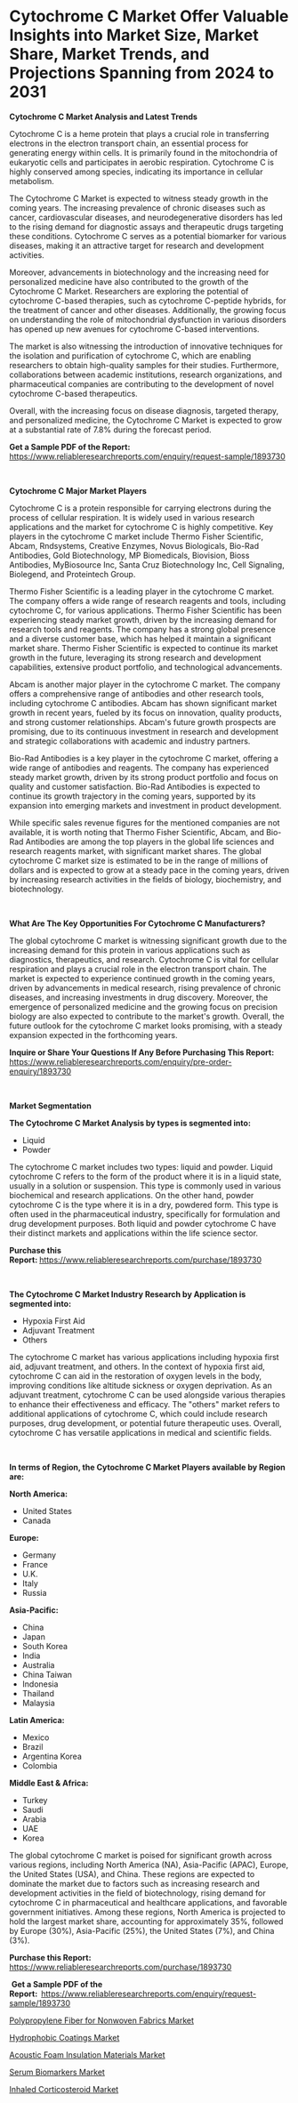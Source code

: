 <p><h1>Cytochrome C Market Offer Valuable Insights into Market Size, Market Share, Market Trends, and Projections Spanning from 2024 to 2031</h1></p><p><strong>Cytochrome C Market Analysis and Latest Trends</strong></p>
<p><p>Cytochrome C is a heme protein that plays a crucial role in transferring electrons in the electron transport chain, an essential process for generating energy within cells. It is primarily found in the mitochondria of eukaryotic cells and participates in aerobic respiration. Cytochrome C is highly conserved among species, indicating its importance in cellular metabolism.</p><p>The Cytochrome C Market is expected to witness steady growth in the coming years. The increasing prevalence of chronic diseases such as cancer, cardiovascular diseases, and neurodegenerative disorders has led to the rising demand for diagnostic assays and therapeutic drugs targeting these conditions. Cytochrome C serves as a potential biomarker for various diseases, making it an attractive target for research and development activities.</p><p>Moreover, advancements in biotechnology and the increasing need for personalized medicine have also contributed to the growth of the Cytochrome C Market. Researchers are exploring the potential of cytochrome C-based therapies, such as cytochrome C-peptide hybrids, for the treatment of cancer and other diseases. Additionally, the growing focus on understanding the role of mitochondrial dysfunction in various disorders has opened up new avenues for cytochrome C-based interventions.</p><p>The market is also witnessing the introduction of innovative techniques for the isolation and purification of cytochrome C, which are enabling researchers to obtain high-quality samples for their studies. Furthermore, collaborations between academic institutions, research organizations, and pharmaceutical companies are contributing to the development of novel cytochrome C-based therapeutics.</p><p>Overall, with the increasing focus on disease diagnosis, targeted therapy, and personalized medicine, the Cytochrome C Market is expected to grow at a substantial rate of 7.8% during the forecast period.</p></p>
<p><strong>Get a Sample PDF of the Report:&nbsp;</strong> <a href="https://www.reliableresearchreports.com/enquiry/request-sample/1893730">https://www.reliableresearchreports.com/enquiry/request-sample/1893730</a></p>
<p>&nbsp;</p>
<p><strong>Cytochrome C Major Market Players</strong></p>
<p><p>Cytochrome C is a protein responsible for carrying electrons during the process of cellular respiration. It is widely used in various research applications and the market for cytochrome C is highly competitive. Key players in the cytochrome C market include Thermo Fisher Scientific, Abcam, Rndsystems, Creative Enzymes, Novus Biologicals, Bio-Rad Antibodies, Gold Biotechnology, MP Biomedicals, Biovision, Bioss Antibodies, MyBiosource Inc, Santa Cruz Biotechnology Inc, Cell Signaling, Biolegend, and Proteintech Group.</p><p>Thermo Fisher Scientific is a leading player in the cytochrome C market. The company offers a wide range of research reagents and tools, including cytochrome C, for various applications. Thermo Fisher Scientific has been experiencing steady market growth, driven by the increasing demand for research tools and reagents. The company has a strong global presence and a diverse customer base, which has helped it maintain a significant market share. Thermo Fisher Scientific is expected to continue its market growth in the future, leveraging its strong research and development capabilities, extensive product portfolio, and technological advancements.</p><p>Abcam is another major player in the cytochrome C market. The company offers a comprehensive range of antibodies and other research tools, including cytochrome C antibodies. Abcam has shown significant market growth in recent years, fueled by its focus on innovation, quality products, and strong customer relationships. Abcam's future growth prospects are promising, due to its continuous investment in research and development and strategic collaborations with academic and industry partners.</p><p>Bio-Rad Antibodies is a key player in the cytochrome C market, offering a wide range of antibodies and reagents. The company has experienced steady market growth, driven by its strong product portfolio and focus on quality and customer satisfaction. Bio-Rad Antibodies is expected to continue its growth trajectory in the coming years, supported by its expansion into emerging markets and investment in product development.</p><p>While specific sales revenue figures for the mentioned companies are not available, it is worth noting that Thermo Fisher Scientific, Abcam, and Bio-Rad Antibodies are among the top players in the global life sciences and research reagents market, with significant market shares. The global cytochrome C market size is estimated to be in the range of millions of dollars and is expected to grow at a steady pace in the coming years, driven by increasing research activities in the fields of biology, biochemistry, and biotechnology.</p></p>
<p>&nbsp;</p>
<p><strong>What Are The Key Opportunities For Cytochrome C Manufacturers?</strong></p>
<p><p>The global cytochrome C market is witnessing significant growth due to the increasing demand for this protein in various applications such as diagnostics, therapeutics, and research. Cytochrome C is vital for cellular respiration and plays a crucial role in the electron transport chain. The market is expected to experience continued growth in the coming years, driven by advancements in medical research, rising prevalence of chronic diseases, and increasing investments in drug discovery. Moreover, the emergence of personalized medicine and the growing focus on precision biology are also expected to contribute to the market's growth. Overall, the future outlook for the cytochrome C market looks promising, with a steady expansion expected in the forthcoming years.</p></p>
<p><strong>Inquire or Share Your Questions If Any Before Purchasing This Report:</strong> <a href="https://www.reliableresearchreports.com/enquiry/pre-order-enquiry/1893730">https://www.reliableresearchreports.com/enquiry/pre-order-enquiry/1893730</a></p>
<p>&nbsp;</p>
<p><strong>Market Segmentation</strong></p>
<p><strong>The Cytochrome C Market Analysis by types is segmented into:</strong></p>
<p><ul><li>Liquid</li><li>Powder</li></ul></p>
<p><p>The cytochrome C market includes two types: liquid and powder. Liquid cytochrome C refers to the form of the product where it is in a liquid state, usually in a solution or suspension. This type is commonly used in various biochemical and research applications. On the other hand, powder cytochrome C is the type where it is in a dry, powdered form. This type is often used in the pharmaceutical industry, specifically for formulation and drug development purposes. Both liquid and powder cytochrome C have their distinct markets and applications within the life science sector.</p></p>
<p><strong>Purchase this Report:&nbsp;</strong><a href="https://www.reliableresearchreports.com/purchase/1893730">https://www.reliableresearchreports.com/purchase/1893730</a></p>
<p>&nbsp;</p>
<p><strong>The Cytochrome C Market Industry Research by Application is segmented into:</strong></p>
<p><ul><li>Hypoxia First Aid</li><li>Adjuvant Treatment</li><li>Others</li></ul></p>
<p><p>The cytochrome C market has various applications including hypoxia first aid, adjuvant treatment, and others. In the context of hypoxia first aid, cytochrome C can aid in the restoration of oxygen levels in the body, improving conditions like altitude sickness or oxygen deprivation. As an adjuvant treatment, cytochrome C can be used alongside various therapies to enhance their effectiveness and efficacy. The "others" market refers to additional applications of cytochrome C, which could include research purposes, drug development, or potential future therapeutic uses. Overall, cytochrome C has versatile applications in medical and scientific fields.</p></p>
<p>&nbsp;</p>
<p><strong>In terms of Region, the Cytochrome C Market Players available by Region are:</strong></p>
<p>
    <p> <strong> North America: </strong>
        <ul>
            <li>United States</li>
            <li>Canada</li>
        </ul>
        </p> 
    <p> <strong> Europe: </strong>
        <ul>
            <li>Germany</li>
            <li>France</li>
            <li>U.K.</li>
            <li>Italy</li>
            <li>Russia</li>
        </ul>
        </p> 
    <p> <strong> Asia-Pacific: </strong>
        <ul>
            <li>China</li>
            <li>Japan</li>
            <li>South Korea</li>
            <li>India</li>
            <li>Australia</li>
            <li>China Taiwan</li>
            <li>Indonesia</li>
            <li>Thailand</li>
            <li>Malaysia</li>
        </ul>
        </p> 
    <p> <strong> Latin America: </strong>
        <ul>
            <li>Mexico</li>
            <li>Brazil</li>
            <li>Argentina Korea</li>
            <li>Colombia</li>
        </ul>
        </p> 
    <p> <strong> Middle East & Africa: </strong>
        <ul>
            <li>Turkey</li>
            <li>Saudi</li>
            <li>Arabia</li>
            <li>UAE</li>
            <li>Korea</li>
        </ul>
    </p>
    </p>
<p><p>The global cytochrome C market is poised for significant growth across various regions, including North America (NA), Asia-Pacific (APAC), Europe, the United States (USA), and China. These regions are expected to dominate the market due to factors such as increasing research and development activities in the field of biotechnology, rising demand for cytochrome C in pharmaceutical and healthcare applications, and favorable government initiatives. Among these regions, North America is projected to hold the largest market share, accounting for approximately 35%, followed by Europe (30%), Asia-Pacific (25%), the United States (7%), and China (3%).</p></p>
<p><strong>Purchase this Report: </strong><a href="https://www.reliableresearchreports.com/purchase/1893730">https://www.reliableresearchreports.com/purchase/1893730</a></p>
<p>&nbsp;<strong>Get a Sample PDF of the Report:&nbsp;&nbsp;</strong><a href="https://www.reliableresearchreports.com/enquiry/request-sample/1893730">https://www.reliableresearchreports.com/enquiry/request-sample/1893730</a></p>
<p><strong></strong></p>
<p><p><a href="https://medium.com/@amyacrooks6457/polypropylene-fiber-for-nonwoven-fabrics-market-trends-forecast-and-competitive-analysis-to-2031-7ae333d488d6">Polypropylene Fiber for Nonwoven Fabrics Market</a></p><p><a href="https://medium.com/@amyacrooks6457/hydrophobic-coatings-market-report-reveals-the-latest-trends-and-growth-opportunities-of-this-7211e79077bb">Hydrophobic Coatings Market</a></p><p><a href="https://medium.com/@amyacrooks6457/acoustic-foam-insulation-materials-market-analysis-and-sze-forecasted-for-period-from-2024-to-2031-963700459ff9">Acoustic Foam Insulation Materials Market</a></p><p><a href="https://github.com/globismark/Market-Research-Report-List-1/blob/main/serum-biomarkers-market.md">Serum Biomarkers Market</a></p><p><a href="https://github.com/mauripalmi/Market-Research-Report-List-1/blob/main/inhaled-corticosteroid-market.md">Inhaled Corticosteroid Market</a></p></p>